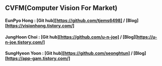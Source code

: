 ## CVFM(Computer Vision For Market)
#### EunPyo Hong : [Git hub][https://github.com/tjems6498] / [Blog][https://visionhong.tistory.com/]
#### JungHoon Choi : [Git hub][https://github.com/u-n-joe] / [Blog][https://u-n-joe.tistory.com/]
#### SungHyeon Yoon : [Git hub][https://github.com/seonghtun] / [Blog][https://app-gam.tistory.com/]
